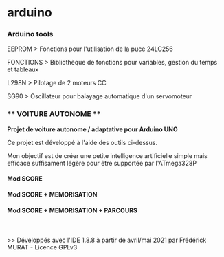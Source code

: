 <H1>arduino</H1>

<h3>Arduino tools</h3>

<p>EEPROM > Fonctions pour l'utilisation de la puce 24LC256
  
FONCTIONS > Bibliothèque de fonctions pour variables, gestion du temps et tableaux

L298N > Pilotage de 2 moteurs CC

SG90 > Oscillateur pour balayage automatique d'un servomoteur</p>

<H3>** VOITURE AUTONOME **</H3>

<p><b>Projet de voiture autonome / adaptative pour Arduino UNO</b></p>

<p>Ce projet est développé à l'aide des outils ci-dessus.</p>
<p>Mon objectif est de créer une petite intelligence artificielle simple mais efficace suffisament légère pour être supportée par l'ATmega328P</p>
<h4>Mod SCORE</h4>
<h4>Mod SCORE + MEMORISATION</h4>
<h4>Mod SCORE + MEMORISATION + PARCOURS</h4>
<br>
<br>
>> Développés avec l'IDE 1.8.8 à partir de avril/mai 2021 par Frédérick MURAT - Licence GPLv3
